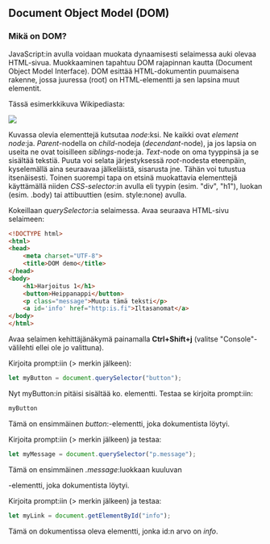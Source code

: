 ## Document Object Model (DOM)

### Mikä on DOM?

JavaScript:in avulla voidaan muokata dynaamisesti selaimessa auki olevaa HTML-sivua. Muokkaaminen tapahtuu DOM rajapinnan kautta (Document Object Model Interface). DOM esittää HTML-dokumentin puumaisena rakenne, jossa juuressa (root) on HTML-elementti ja sen lapsina muut elementit. 

Tässä esimerkkikuva Wikipediasta:

![](https://upload.wikimedia.org/wikipedia/commons/thumb/5/5a/DOM-model.svg/428px-DOM-model.svg.png)

Kuvassa olevia elementtejä kutsutaa _node_:ksi. Ne kaikki ovat _element node_:ja. _Parent_-nodella on _child_-nodeja (_decendant_-node), ja jos lapsia on useita ne ovat toisilleen _siblings_-node:ja. _Text_-node on oma tyyppinsä ja se sisältää tekstiä. Puuta voi selata järjestyksessä _root_-nodesta eteenpäin, kyselemällä aina seuraavaa jälkeläistä, sisarusta jne. Tähän voi tutustua itsenäisesti. Toinen suorempi tapa on etsinä muokattavia elementtejä käyttämällä niiden _CSS-selector_:in avulla eli tyypin (esim. "div", "h1"), luokan (esim. .body) tai attibuuttien (esim. style:none) avulla.  

Kokeillaan _querySelector_:ia selaimessa. Avaa seuraava HTML-sivu selaimeen: 
```html
<!DOCTYPE html>
<html>
<head>
    <meta charset="UTF-8">
    <title>DOM demo</title>
</head>
<body>
    <h1>Harjoitus 1</h1>
    <button>Heippanappi</button>
    <p class="message">Muuta tämä teksti</p>
    <a id='info' href="http:is.fi">Iltasanomat</a>
</body>
</html>
```
Avaa selaimen kehittäjänäkymä painamalla **Ctrl+Shift+j** (valitse "Console"-välilehti ellei ole jo valittuna). 

Kirjoita prompt:iin (> merkin jälkeen): 
```js
let myButton = document.querySelector("button");
```
Nyt myButton:in pitäisi sisältää ko. elementti. Testaa se kirjoita prompt:iin:
```js
myButton
```
Tämä on ensimmäinen _button_:-elementti, joka dokumentista löytyi.

Kirjoita prompt:iin (> merkin jälkeen) ja testaa: 
```js
let myMessage = document.querySelector("p.message");
```
Tämä on ensimmäinen _.message_:luokkaan kuuluvan <p>-elementti, joka dokumentista löytyi.

Kirjoita prompt:iin (> merkin jälkeen) ja testaa: 
```js
let myLink = document.getElementById("info");
```
Tämä on dokumentissa oleva elementti, jonka id:n arvo on _info_.


 
